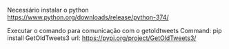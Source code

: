 Necessário instalar o python
https://www.python.org/downloads/release/python-374/

Executar o comando para comunicação com o getoldtweets
Command: pip install GetOldTweets3
url: https://pypi.org/project/GetOldTweets3/
